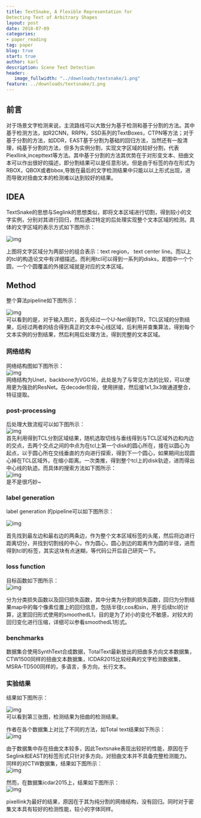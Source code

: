 ```yaml
---
title: TextSnake, A Flexible Representation for
Detecting Text of Arbitrary Shapes
layout: post
date: 2018-07-09
categories: 
- paper_reading
tag: paper
blog: true
start: true
author: karl
description: Scene Text Detection
header:
   image_fullwidth: "../downloads/textsnake/1.png"
feature: ../downloads/textsnake/1.png
---  
```


## 前言  
对于场景文字检测来说，主流路线可以大致分为基于检测和基于分割的方法。其中基于检测方法，如R2CNN，RRPN，SSD系列的TextBoxes，CTPN等方法；对于基于分割的方法，如DDR，EAST基于分割为基础的回归方法，当然还有一股清理，纯基于分割的方法，但多为实例分割，实现文字区域的较好分割，代表Piexllink,incepttext等方法。其中基于分割的方法其优势在于对形变文本、扭曲文本可以作出很好的描述，即分割结果可以是任意形状。但是由于标签的存在形式为RBOX，QBOX或者bbox,导致在最后的文字检测结果中只能以以上形式出现，进而导致对扭曲文本的检测难以达到较好的结果。  

## IDEA  

TextSnake的思想与Seglink的思想类似，即将文本区域进行切割，得到较小的文字实例，分别对其进行回归，然后通过特定的后处理实现整个文本区域的检测。具体的文字区域的表示方式如下图所示：  

![img](../downloads/textsnake/2.png)  

上图将文字区域分为两部分的组合表示：text region， text center line。而以上的tcl的构造论文中有详细描述。而利用tcl可以得到一系列的disks，即图中一个个圆，一个个圆覆盖的外接区域就是对应的文本区域。    

## Method  

整个算法pipeline如下图所示：  

![img](../downloads/textsnake/1.png)  
可以看到的是，对于输入图片，首先经过一个U-Net得到TR，TCL区域的分割结果，后经过两者的结合得到真正的文本中心线区域，后利用并查集算法，得到每个文本实例的分割结果，然后利用后处理方法，得到完整的文本区域。  

### 网络结构  
网络结构图如下图所示：  
![img](../downloads/textsnake/3.png)  
网络结构为Unet，backbone为VGG16，此处是为了与常见方法的比较，可以使用更为强劲的ResNet。在decoder阶段，使用拼接，然后接1x1,3x3做通道整合，特征提取。  

### post-processing  
后处理大致流程可以如下图所示：  
![img](../downloads/textsnake/4.png)  
首先利用得到TCL分割区域结果，随机选取切线与垂线得到与TCL区域外边和内边的交点，去两个交点之间的中点为在tcl上第一个disk的圆心所在，接在以圆心为起点，以于圆心所在交线垂直的方向进行探索，得到下一个圆心，如果期间出现圆心掉在TCL区域外，在缩小距离。一次类推，得到整个tcl上的disk轨迹，进而得出中心线的轨迹。而具体的搜索方法如下图所示：  
![img](../downloads/textsnake/5.png)  
是不是很巧妙~  

### label generation  
label generation 的pipeline可以如下图所示：  

![img](../downloads/textsnake/6.png)  

首先找到最左边和最右边的两条边，作为整个文本区域标签的头尾，然后将边进行距离切分，并找到切割线的中心，作为圆心，圆心到边的距离作为圆的半径，进而得到tcl的标签，其实这块有点迷糊，等代码公开后自己研究一下。  

### loss function  

目标函数如下图所示：  
![img](../downloads/textsnake/7.png)  

分为分类损失函数以及回归损失函数，其中分类为分割的损失函数，回归为分割结果map中的每个像素位置上的回归信息，包括半径r,cos和sin，用于后续tcl的计算，这里回归形式使用的smoothedL1，目的是为了对小的变化不敏感，对较大的回归变化进行压缩，详细可以参看smoothedL1形式。  

### benchmarks  

数据集合使用SynthText合成数据，TotalText最新放出的扭曲多方向文本数据集，CTW1500同样的扭曲文本数据集，ICDAR2015比较经典的文字检测数据集，MSRA-TD500同样的，多语言，多方向，长行文本。  

### 实验结果  

结果如下图所示：  

![img](../downloads/textsnake/8.png)  
可以看到第三张图，检测结果为扭曲的检测结果。  

作者在各个数据集上对比了不同的方法，如Total text结果如下所示：  
![img](../downloads/textsnake/9.png)  

由于数据集中存在扭曲文本较多，因此Textsnake表现出较好的性能，原因在于Seglink和EAST的标签形式只针对多方向，对扭曲文本并不具备完整检测能力。  
同样的对CTW数据集，结果如下图所示：  
![img](../downloads/textsnake/10.png)  

然而，在数据集icdar2015上，结果如下图所示：  
![img](../downloads/textsnake/12.png)  

pixellink为最好的结果，原因在于其为纯分割的网络结构，没有回归。同时对于密集文本具有较好的检测性能，较小的字体同样。

